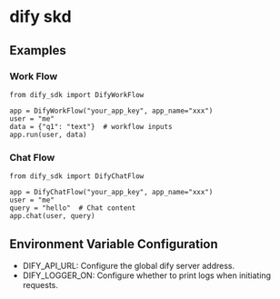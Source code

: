 # dify skd

## Examples
### Work Flow
```
from dify_sdk import DifyWorkFlow

app = DifyWorkFlow("your_app_key", app_name="xxx")
user = "me" 
data = {"q1": "text"}  # workflow inputs
app.run(user, data)
```
### Chat Flow
```
from dify_sdk import DifyChatFlow

app = DifyChatFlow("your_app_key", app_name="xxx")
user = "me"
query = "hello"  # Chat content
app.chat(user, query)
```
## Environment Variable Configuration
- DIFY_API_URL: Configure the global dify server address.
- DIFY_LOGGER_ON: Configure whether to print logs when initiating requests.
